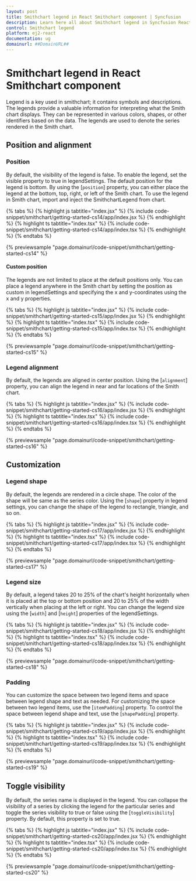 ```yaml
---
layout: post
title: Smithchart legend in React Smithchart component | Syncfusion
description: Learn here all about Smithchart legend in Syncfusion React Smithchart component of Syncfusion Essential JS 2 and more.
control: Smithchart legend 
platform: ej2-react
documentation: ug
domainurl: ##DomainURL##
---
```


<!-- markdownlint-disable MD036 -->

# Smithchart legend in React Smithchart component

Legend is a key used in smithchart; it contains symbols and descriptions. The legends provide a valuable information for interpreting what the Smith chart displays. They can be represented in various colors, shapes, or other identifiers based on the data. The legends are used to denote the series rendered in the Smith chart.

## Position and alignment

### Position

By default, the visibility of the legend is false. To enable the legend, set the visible property to true in legendSettings. The default position for the legend is bottom. By using the [`position`] property, you can either place the legend at the bottom, top, right, or left of the Smith chart. To use the legend in Smith chart, import and inject the SmithchartLegend from chart.

{% tabs %}
{% highlight js tabtitle="index.jsx" %}
{% include code-snippet/smithchart/getting-started-cs14/app/index.jsx %}
{% endhighlight %}
{% highlight ts tabtitle="index.tsx" %}
{% include code-snippet/smithchart/getting-started-cs14/app/index.tsx %}
{% endhighlight %}
{% endtabs %}

 {% previewsample "page.domainurl/code-snippet/smithchart/getting-started-cs14" %}

#### Custom position

The legends are not limited to place at the default positions only. You can place a legend anywhere in the Smith chart by setting the position as custom in legendSettings and specifying the x and y-coordinates using the x and y properties.

{% tabs %}
{% highlight js tabtitle="index.jsx" %}
{% include code-snippet/smithchart/getting-started-cs15/app/index.jsx %}
{% endhighlight %}
{% highlight ts tabtitle="index.tsx" %}
{% include code-snippet/smithchart/getting-started-cs15/app/index.tsx %}
{% endhighlight %}
{% endtabs %}

 {% previewsample "page.domainurl/code-snippet/smithchart/getting-started-cs15" %}

### Legend alignment

By default, the legends are aligned in center position. Using the [`alignment`] property, you can align the legend in near and far locations of the Smith chart.

{% tabs %}
{% highlight js tabtitle="index.jsx" %}
{% include code-snippet/smithchart/getting-started-cs16/app/index.jsx %}
{% endhighlight %}
{% highlight ts tabtitle="index.tsx" %}
{% include code-snippet/smithchart/getting-started-cs16/app/index.tsx %}
{% endhighlight %}
{% endtabs %}

 {% previewsample "page.domainurl/code-snippet/smithchart/getting-started-cs16" %}

## Customization

### Legend shape

By default, the legends are rendered in a circle shape. The color of the shape will be same as the series color. Using the [`shape`] property in legend settings, you can change the shape of the legend to rectangle, triangle, and so on.

{% tabs %}
{% highlight js tabtitle="index.jsx" %}
{% include code-snippet/smithchart/getting-started-cs17/app/index.jsx %}
{% endhighlight %}
{% highlight ts tabtitle="index.tsx" %}
{% include code-snippet/smithchart/getting-started-cs17/app/index.tsx %}
{% endhighlight %}
{% endtabs %}

 {% previewsample "page.domainurl/code-snippet/smithchart/getting-started-cs17" %}

### Legend size

By default, a legend takes 20 to 25% of the chart's height horizontally when it is placed at the top or bottom position and 20 to 25% of the width vertically when placing at the left or right. You can change the legend size using the [`width`] and [`height`] properties of the legendSettings.

{% tabs %}
{% highlight js tabtitle="index.jsx" %}
{% include code-snippet/smithchart/getting-started-cs18/app/index.jsx %}
{% endhighlight %}
{% highlight ts tabtitle="index.tsx" %}
{% include code-snippet/smithchart/getting-started-cs18/app/index.tsx %}
{% endhighlight %}
{% endtabs %}

 {% previewsample "page.domainurl/code-snippet/smithchart/getting-started-cs18" %}

### Padding

You can customize the space between two legend items and space between legend shape and text as needed. For customizing the space between two legend items, use the [`itemPadding`] property. To control the space between legend shape and text, use the [`shapePadding`] property.

{% tabs %}
{% highlight js tabtitle="index.jsx" %}
{% include code-snippet/smithchart/getting-started-cs19/app/index.jsx %}
{% endhighlight %}
{% highlight ts tabtitle="index.tsx" %}
{% include code-snippet/smithchart/getting-started-cs19/app/index.tsx %}
{% endhighlight %}
{% endtabs %}

 {% previewsample "page.domainurl/code-snippet/smithchart/getting-started-cs19" %}

## Toggle visibility

By default, the series name is displayed in the legend. You can collapse the visibility of a series by clicking the legend for the particular series and toggle the series visibility to true or false using the [`toggleVisibility`] property. By default, this property is set to true.

{% tabs %}
{% highlight js tabtitle="index.jsx" %}
{% include code-snippet/smithchart/getting-started-cs20/app/index.jsx %}
{% endhighlight %}
{% highlight ts tabtitle="index.tsx" %}
{% include code-snippet/smithchart/getting-started-cs20/app/index.tsx %}
{% endhighlight %}
{% endtabs %}

 {% previewsample "page.domainurl/code-snippet/smithchart/getting-started-cs20" %}